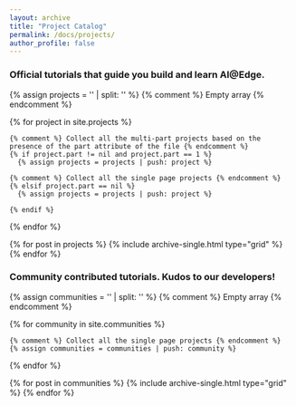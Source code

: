```yaml
---
layout: archive
title: "Project Catalog"
permalink: /docs/projects/
author_profile: false
---
```


<h3>Official tutorials that guide you build and learn AI@Edge.</h3>


<div class="grid__wrapper grid__catalog">

  {% assign projects = '' | split: '' %} {% comment %} Empty array {% endcomment %}

  {% for project in site.projects %}
    
    {% comment %} Collect all the multi-part projects based on the presence of the part attribute of the file {% endcomment %}
    {% if project.part != nil and project.part == 1 %}
      {% assign projects = projects | push: project %}
      
    {% comment %} Collect all the single page projects {% endcomment %}
    {% elsif project.part == nil %}
      {% assign projects = projects | push: project %}
    
    {% endif %}

  {% endfor %}


  {% for post in projects %}
    {% include archive-single.html type="grid" %}
  {% endfor %}

</div>

<h3>Community contributed tutorials. Kudos to our developers!</h3>

<div class="grid__wrapper">

  {% assign communities = '' | split: '' %} {% comment %} Empty array {% endcomment %}

  {% for community in site.communities %}
      
    {% comment %} Collect all the single page projects {% endcomment %}
    {% assign communities = communities | push: community %}

  {% endfor %}

  {% for post in communities %}
    {% include archive-single.html type="grid" %}
  {% endfor %}

</div>